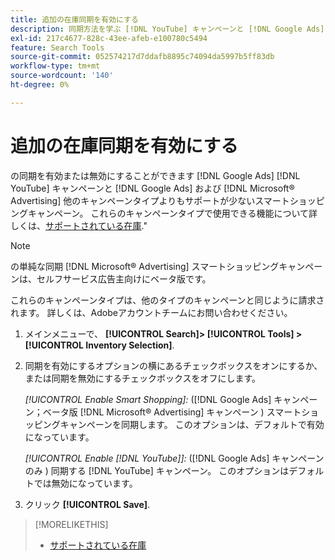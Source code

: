 ```yaml
---
title: 追加の在庫同期を有効にする
description: 同期方法を学ぶ [!DNL YouTube] キャンペーンと [!DNL Google Ads] および [!DNL Microsoft® Advertising] スマートショッピングキャンペーン。
exl-id: 217c4677-828c-43ee-afeb-e100780c5494
feature: Search Tools
source-git-commit: 052574217d7ddafb8895c74094da5997b5ff83db
workflow-type: tm+mt
source-wordcount: '140'
ht-degree: 0%

---
```


# 追加の在庫同期を有効にする

の同期を有効または無効にすることができます [!DNL Google Ads] [!DNL YouTube] キャンペーンと [!DNL Google Ads] および [!DNL Microsoft® Advertising] 他のキャンペーンタイプよりもサポートが少ないスマートショッピングキャンペーン。 これらのキャンペーンタイプで使用できる機能について詳しくは、[サポートされている在庫](/help/search-social-commerce/introduction/supported-inventory.md).&quot;

>[!NOTE]
>
>の単純な同期 [!DNL Microsoft® Advertising] スマートショッピングキャンペーンは、セルフサービス広告主向けにベータ版です。

これらのキャンペーンタイプは、他のタイプのキャンペーンと同じように請求されます。 詳しくは、Adobeアカウントチームにお問い合わせください。

1. メインメニューで、 **[!UICONTROL Search]> [!UICONTROL Tools] >[!UICONTROL Inventory Selection]**.

1. 同期を有効にするオプションの横にあるチェックボックスをオンにするか、または同期を無効にするチェックボックスをオフにします。

   *[!UICONTROL Enable Smart Shopping]:* ([!DNL Google Ads] キャンペーン；ベータ版 [!DNL Microsoft® Advertising] キャンペーン ) スマートショッピングキャンペーンを同期します。 このオプションは、デフォルトで有効になっています。

   *[!UICONTROL Enable [!DNL YouTube]]:* ([!DNL Google Ads] キャンペーンのみ ) 同期する [!DNL YouTube] キャンペーン。 このオプションはデフォルトでは無効になっています。

1. クリック **[!UICONTROL Save]**.

>[!MORELIKETHIS]
>
>* [サポートされている在庫](/help/search-social-commerce/introduction/supported-inventory.md)
